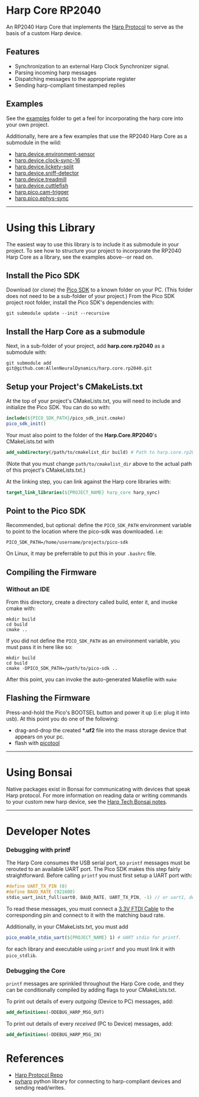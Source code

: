 # Harp Core RP2040

An RP2040 Harp Core that implements the [Harp Protocol](https://harp-tech.org/protocol/BinaryProtocol-8bit.html) to serve as the basis of a custom Harp device.

## Features
* Synchronization to an external Harp Clock Synchronizer signal.
* Parsing incoming harp messages
* Dispatching messages to the appropriate register
* Sending harp-compliant timestamped replies

## Examples
See the [examples](./examples) folder to get a feel for incorporating the harp core into your own project.

Additionally, here are a few examples that use the RP2040 Harp Core as a submodule in the wild:
* [harp.device.environment-sensor](https://github.com/AllenNeuralDynamics/harp.device.environment_sensor)
* [harp.device.clock-sync-16](https://github.com/AllenNeuralDynamics/harp.device.clock-sync-16)
* [harp.device.lickety-split](https://github.com/AllenNeuralDynamics/harp.device.lickety-split)
* [harp.device.sniff-detector](https://github.com/AllenNeuralDynamics/harp.device.sniff-detector)
* [harp.device.treadmill](https://github.com/AllenNeuralDynamics/harp.device.treadmill)
* [harp.device.cuttlefish](https://github.com/AllenNeuralDynamics/harp.device.cuttlefish)
* [harp.pico.cam-trigger](https://github.com/AllenNeuralDynamics/harp.pico.cam-trigger)
* [harp.pico.ephys-sync](https://github.com/AllenNeuralDynamics/harp.pico.ephys-sync)

---
# Using this Library
The easiest way to use this library is to include it as submodule in your project.
To see how to structure your project to incorporate the RP2040 Harp Core as a library, see the examples above--or read on.

## Install the Pico SDK
Download (or clone) the [Pico SDK](https://github.com/raspberrypi/pico-sdk) to a known folder on your PC.
(This folder does not need to be a sub-folder of your project.)
From the Pico SDK project root folder, install the Pico SDK's dependencies with:
````
git submodule update --init --recursive
````
## Install the Harp Core as a submodule
Next, in a sub-folder of your project, add **harp.core.rp2040** as a submodule with:
````
git submodule add git@github.com:AllenNeuralDynamics/harp.core.rp2040.git
````

## Setup your Project's CMakeLists.txt
At the top of your project's CMakeLists.txt, you will need to include and initialize the Pico SDK. You can do so with:
````cmake
include(${PICO_SDK_PATH}/pico_sdk_init.cmake)
pico_sdk_init()
````

Your must also point to the folder of the **Harp.Core.RP2040**'s CMakeLists.txt with
````cmake
add_subdirectory(/path/to/cmakelist_dir build) # Path to harp.core.rp2040's CMakeLists.txt
````
(Note that you must change `path/to/cmakelist_dir` above to the actual path of this project's CMakeLists.txt.)

At the linking step, you can link against the Harp core libraries with:
````cmake
target_link_libraries(${PROJECT_NAME} harp_core harp_sync)
````

## Point to the Pico SDK
Recommended, but optional: define the `PICO_SDK_PATH` environment variable to point to the location where the pico-sdk was downloaded. i.e:
````
PICO_SDK_PATH=/home/username/projects/pico-sdk
````
On Linux, it may be preferrable to put this in your `.bashrc` file.

## Compiling the Firmware

### Without an IDE
From this directory, create a directory called build, enter it, and invoke cmake with:
````
mkdir build
cd build
cmake ..
````
If you did not define the `PICO_SDK_PATH` as an environment variable, you must pass it in here like so:
````
mkdir build
cd build
cmake -DPICO_SDK_PATH=/path/to/pico-sdk ..
````
After this point, you can invoke the auto-generated Makefile with `make`

## Flashing the Firmware
Press-and-hold the Pico's BOOTSEL button and power it up (i.e: plug it into usb).
At this point you do one of the following:
* drag-and-drop the created **\*.uf2** file into the mass storage device that appears on your pc.
* flash with [picotool](https://github.com/raspberrypi/picotool)
---

# Using Bonsai
Native packages exist in Bonsai for communicating with devices that speak Harp protocol.
For more information on reading data or writing commands to your custom new harp device, see the [Harp Tech Bonsai notes](https://harp-tech.org/articles/operators.html).

---
# Developer Notes

### Debugging with printf
The Harp Core consumes the USB serial port, so `printf` messages must be rerouted to an available UART port.
The Pico SDK makes this step fairly straightforward. Before calling `printf` you must first setup a UART port with:
````C
#define UART_TX_PIN (0)
#define BAUD_RATE (921600)
stdio_uart_init_full(uart0, BAUD_RATE, UART_TX_PIN, -1) // or uart1, depending on pin
````
To read these messages, you must connect a [3.3V FTDI Cable](https://www.digikey.com/en/products/detail/adafruit-industries-llc/954/7064488?) to the corresponding pin and connect to it with the matching baud rate.

Additionally, in your CMakeLists.txt, you must add     
````cmake
pico_enable_stdio_uart(${PROJECT_NAME} 1) # UART stdio for printf.
````
for each library and executable using `printf` and you must link it with `pico_stdlib`.

### Debugging the Core
`printf` messages are sprinkled throughout the Harp Core code, and they can be conditionally compiled by adding flags to your CMakeLists.txt.

To print out details of every *outgoing* (Device to PC) messages, add:
````cmake
add_definitions(-DDEBUG_HARP_MSG_OUT)
````

To print out details of every *received* (PC to Device) messages, add:
````cmake
add_definitions(-DDEBUG_HARP_MSG_IN)
````

# References
* [Harp Protocol Repo](https://github.com/harp-tech/protocol)
* [pyharp](https://github.com/harp-tech/pyharp) python library for connecting to harp-compliant devices and sending read/writes.
